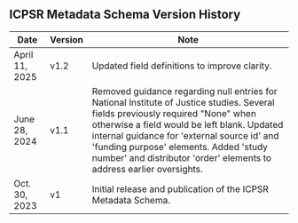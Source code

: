 ## ICPSR Metadata Schema Version History

| Date | Version | Note |
|------|---------|------|
| April 11, 2025 | v1.2 | Updated field definitions to improve clarity. |
| June 28, 2024 | v1.1 | Removed guidance regarding null entries for National Institute of Justice studies. Several fields previously required "None" when otherwise a field would be left blank. Updated internal guidance for 'external source id' and 'funding purpose' elements. Added 'study number' and distributor 'order' elements to address earlier oversights. |
| Oct. 30, 2023 | v1 | Initial release and publication of the ICPSR Metadata Schema. |

